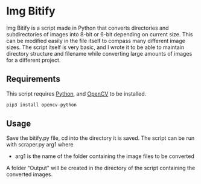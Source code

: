 # Img Bitify

Img Bitify is a script made in Python that converts directories and subdirectories of images into 8-bit or 6-bit depending on current size. This can be modified easily in the file itself to compass many different image sizes. The script itself is very basic, and I wrote it to be able to maintain directory structure and filename while converting large amounts of images for a different project.

## Requirements

This script requires [Python](https://www.python.org/downloads/), and [OpenCV](https://pypi.org/project/opencv-python/) to be installed. 

```sh
pip3 install opencv-python
```

## Usage

Save the bitify.py file, cd into the directory it is saved.
The script can be run with scraper.py arg1 where
- arg1 is the name of the folder containing the image files to be converted

A folder "Output" will be created in the directory of the script containing the converted images.
